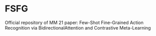 # FSFG
Official repository of MM 21 paper: Few-Shot Fine-Grained Action Recognition via BidirectionalAttention and Contrastive Meta-Learning

